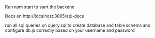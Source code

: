 Run npm start to start the backend

Docs on http://localhost:3005/api-docs

run all sql queries on query.sql to create database and table schema and configure db.js correctly based on your username and password